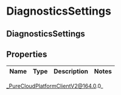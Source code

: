 # DiagnosticsSettings

## DiagnosticsSettings

## Properties

|Name | Type | Description | Notes|
|------------ | ------------- | ------------- | -------------|



_PureCloudPlatformClientV2@164.0.0_
